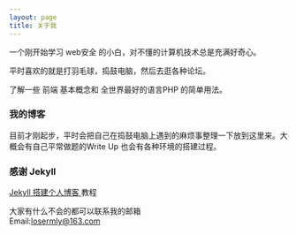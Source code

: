 ```yaml
---
layout: page
title: 关于我
---
```


一个刚开始学习 web安全 的小白，对不懂的计算机技术总是充满好奇心。
<p>
平时喜欢的就是打羽毛球，捣鼓电脑，然后去逛各种论坛。
<p>
了解一些 前端 基本概念和 全世界最好的语言PHP 的简单用法。

<p>

<h3> 我的博客 </h3>  

<p>

目前才刚起步，平时会把自己在捣鼓电脑上遇到的麻烦事整理一下放到这里来。大概会有自己平常做题的Write Up 也会有各种环境的搭建过程。

<p>

<h3> 感谢 Jekyll </h3>
<a href="/2016/10/jekyll_tutorials1/"> Jekyll 搭建个人博客 </a>
教程

<br/>

<p>

大家有什么不会的都可以联系我的邮箱 <br/> Email:losermly@163.com
